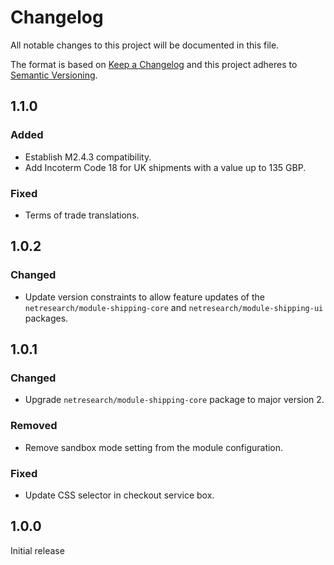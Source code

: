 # Changelog
All notable changes to this project will be documented in this file.

The format is based on [Keep a Changelog](http://keepachangelog.com/en/1.0.0/)
and this project adheres to [Semantic Versioning](http://semver.org/spec/v2.0.0.html).

## 1.1.0

### Added

- Establish M2.4.3 compatibility.
- Add Incoterm Code 18 for UK shipments with a value up to 135 GBP.

### Fixed

- Terms of trade translations.

## 1.0.2

### Changed

- Update version constraints to allow feature updates of the `netresearch/module-shipping-core` and `netresearch/module-shipping-ui` packages.

## 1.0.1

### Changed

- Upgrade `netresearch/module-shipping-core` package to major version 2.

### Removed

- Remove sandbox mode setting from the module configuration.

### Fixed

- Update CSS selector in checkout service box.

## 1.0.0

Initial release
